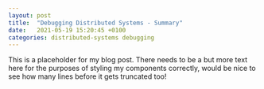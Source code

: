 ```yaml
---
layout: post
title:  "Debugging Distributed Systems - Summary"
date:   2021-05-19 15:20:45 +0100
categories: distributed-systems debugging 
---
```

This is a placeholder for my blog post. There needs to be a but more text here for the purposes of styling my components correctly, would be nice to see how many lines before it gets truncated too!
